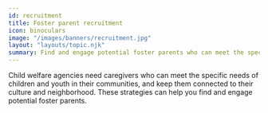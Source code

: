 ```yaml
---
id: recruitment
title: Foster parent recruitment
icon: binoculars
image: "/images/banners/recruitment.jpg"
layout: "layouts/topic.njk"
summary: Find and engage potential foster parents who can meet the specific needs of children and youth in your community.
---
```


Child welfare agencies need caregivers who can meet the specific needs of children and youth in their communities, and keep them connected to their culture and neighborhood. These strategies can help you find and engage potential foster parents.